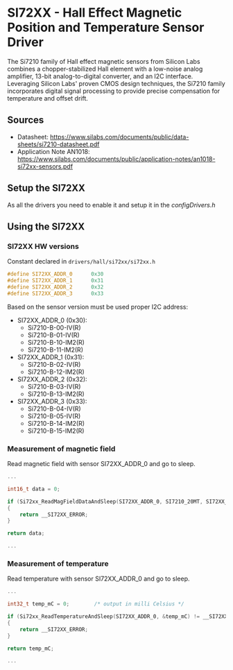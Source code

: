 # SI72XX - Hall Effect Magnetic Position and Temperature Sensor Driver

The Si7210 family of Hall effect magnetic sensors from Silicon Labs combines a 
chopper-stabilized Hall element with a low-noise analog amplifier, 13-bit
analog-to-digital converter, and an I2C interface. Leveraging Silicon Labs' proven 
CMOS design techniques, the Si7210 family incorporates digital signal processing 
to provide precise compensation for temperature and offset drift.

## Sources
 - Datasheet: https://www.silabs.com/documents/public/data-sheets/si7210-datasheet.pdf
 - Application Note AN1018: https://www.silabs.com/documents/public/application-notes/an1018-si72xx-sensors.pdf 

## Setup the SI72XX
As all the drivers you need to enable it and setup it in the _configDrivers.h_

## Using the SI72XX

### SI72XX HW versions


Constant declared in `drivers/hall/si72xx/si72xx.h`

```C
#define SI72XX_ADDR_0      0x30
#define SI72XX_ADDR_1      0x31
#define SI72XX_ADDR_2      0x32
#define SI72XX_ADDR_3      0x33
```

Based on the sensor version must be used proper I2C address:
 - SI72XX_ADDR_0 (0x30):
   - Si7210-B-00-IV(R)
   - Si7210-B-01-IV(R)
   - Si7210-B-10-IM2(R)
   - Si7210-B-11-IM2(R)
 - SI72XX_ADDR_1 (0x31): 
   - Si7210-B-02-IV(R)
   - Si7210-B-12-IM2(R)
 - SI72XX_ADDR_2 (0x32):
   - Si7210-B-03-IV(R)
   - Si7210-B-13-IM2(R)
 - SI72XX_ADDR_3 (0x33):
   - Si7210-B-04-IV(R)
   - Si7210-B-05-IV(R)
   - Si7210-B-14-IM2(R)
   - Si7210-B-15-IM2(R)
   

### Measurement of magnetic field

Read magnetic field with sensor SI72XX_ADDR_0 and go to sleep.

```C
...

int16_t data = 0;

if (Si72xx_ReadMagFieldDataAndSleep(SI72XX_ADDR_0, SI7210_20MT, SI72XX_SLEEP_MODE, &data) == __SI72XX_OK)
{
	return __SI72XX_ERROR;
}

return data;

...
```

### Measurement of temperature

Read temperature with sensor SI72XX_ADDR_0 and go to sleep.

```C
...

int32_t temp_mC = 0;		/* output in milli Celsius */

if (Si72xx_ReadTemperatureAndSleep(SI72XX_ADDR_0, &temp_mC) != __SI72XX_OK)
{
	return __SI72XX_ERROR;
}

return temp_mC;

...
```